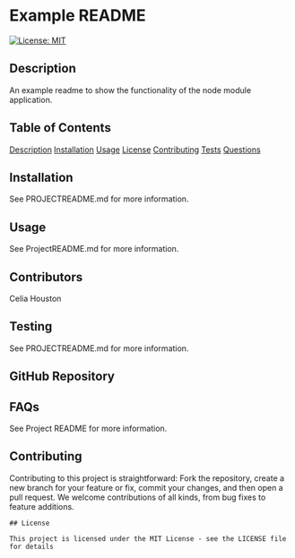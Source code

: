  
# Example README

[![License: MIT](https://img.shields.io/badge/License-MIT-yellow.svg)](https://opensource.org/licenses/MIT)
    
## Description
An example readme to show the functionality of the node module application.

## Table of Contents
[Description](#description)
[Installation](#installation)
[Usage](#usage)
[License](#license)
[Contributing](#contributing)
[Tests](#tests)
[Questions](#questions)


## Installation
See PROJECTREADME.md for more information.

## Usage 
See ProjectREADME.md for more information.

## Contributors 
Celia Houston

## Testing 
See PROJECTREADME.md for more information.

## GitHub Repository 


## FAQs 
See Project README for more information. 

## Contributing
Contributing to this project is straightforward: Fork the repository, create a new branch for your feature or fix, commit your changes, and then open a pull request. We welcome contributions of all kinds, from bug fixes to feature additions.


    ## License
    
    This project is licensed under the MIT License - see the LICENSE file for details
    